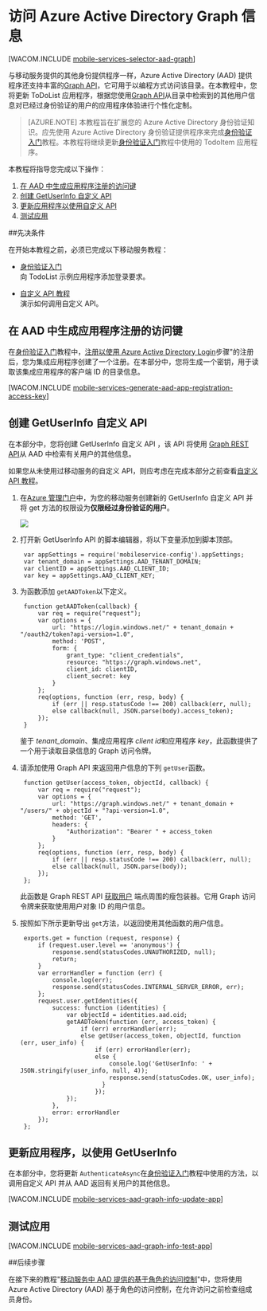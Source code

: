 <properties urlDisplayName="访问 Azure Active Directory Graph 信息" pageTitle="访问 Azure Active Directory Graph 信息 （Windows 应用商店） |移动开发人员中心" metaKeywords="" description="了解如何使用 Windows 应用商店应用程序中的 Graph API 访问 Azure Active Directory 信息。" metaCanonical="" disqusComments="1" umbracoNaviHide="1" documentationCenter="Mobile" title="Accessing Azure Active Directory Graph Information" authors="wesmc" manager="dwrede" />
<tags ms.service=""
    ms.date=""
    wacn.date=""
    />

<tags ms.service="mobile-services" ms.workload="mobile" ms.tgt_pltfrm="mobile-windows-store" ms.devlang="dotnet" ms.topic="article" ms.date="09/29/2014" ms.author="wesmc" />

# 访问 Azure Active Directory Graph 信息

[WACOM.INCLUDE [mobile-services-selector-aad-graph](../includes/mobile-services-selector-aad-graph.md)]


与移动服务提供的其他身份提供程序一样，Azure Active Directory (AAD) 提供程序还支持丰富的[Graph API]，它可用于以编程方式访问该目录。在本教程中，您将更新 ToDoList 应用程序，根据您使用[Graph API]从目录中检索到的其他用户信息对已经过身份验证的用户的应用程序体验进行个性化定制。

>[AZURE.NOTE] 本教程旨在扩展您的 Azure Active Directory 身份验证知识。应先使用 Azure Active Directory 身份验证提供程序来完成[身份验证入门]教程。本教程将继续更新[身份验证入门]教程中使用的 TodoItem 应用程序。



本教程将指导您完成以下操作：


1. [在 AAD 中生成应用程序注册的访问键] 
2. [创建 GetUserInfo 自定义 API] 
3. [更新应用程序以使用自定义 API] 
4. [测试应用]

##先决条件 

在开始本教程之前，必须已完成以下移动服务教程：

+ [身份验证入门]<br/>向 TodoList 示例应用程序添加登录要求。

+ [自定义 API 教程]<br/>演示如何调用自定义 API。 



## <a name="generate-key"></a>在 AAD 中生成应用程序注册的访问键


在[身份验证入门]教程中，[注册以使用 Azure Active Directory Login]步骤"的注册后，您为集成应用程序创建了一个注册。在本部分中，您将生成一个密钥，用于读取该集成应用程序的客户端 ID 的目录信息。 

[WACOM.INCLUDE [mobile-services-generate-aad-app-registration-access-key](../includes/mobile-services-generate-aad-app-registration-access-key.md)]



## <a name="create-api"></a>创建 GetUserInfo 自定义 API

在本部分中，您将创建 GetUserInfo 自定义 API ，该 API 将使用 [Graph REST API]从 AAD 中检索有关用户的其他信息。

如果您从未使用过移动服务的自定义 API，则应考虑在完成本部分之前查看[自定义 API 教程]。

1. 在[Azure 管理门户]中，为您的移动服务创建新的 GetUserInfo 自定义 API 并将 get 方法的权限设为**仅限经过身份验证的用户**。

    ![][0]

2. 打开新 GetUserInfo API 的脚本编辑器，将以下变量添加到脚本顶部。

        var appSettings = require('mobileservice-config').appSettings;
        var tenant_domain = appSettings.AAD_TENANT_DOMAIN;
        var clientID = appSettings.AAD_CLIENT_ID;
        var key = appSettings.AAD_CLIENT_KEY;



3. 为函数添加 `getAADToken`以下定义。

        function getAADToken(callback) {
            var req = require("request");
            var options = {
                url: "https://login.windows.net/" + tenant_domain + "/oauth2/token?api-version=1.0",
                method: 'POST',
                form: {
                    grant_type: "client_credentials",
                    resource: "https://graph.windows.net",
                    client_id: clientID,
                    client_secret: key
                }
            };
            req(options, function (err, resp, body) {
                if (err || resp.statusCode !== 200) callback(err, null);
                else callback(null, JSON.parse(body).access_token);
            });
        }

    鉴于 *tenant_domain*、集成应用程序 *client id*和应用程序 *key*，此函数提供了一个用于读取目录信息的 Graph 访问令牌。

4. 请添加使用 Graph API 来返回用户信息的下列 `getUser`函数。

        function getUser(access_token, objectId, callback) {
            var req = require("request");
            var options = {
                url: "https://graph.windows.net/" + tenant_domain + "/users/" + objectId + "?api-version=1.0",
                method: 'GET',
                headers: {
                    "Authorization": "Bearer " + access_token
                }
            };
            req(options, function (err, resp, body) {
                if (err || resp.statusCode !== 200) callback(err, null);
                else callback(null, JSON.parse(body));
            });
        };

    此函数是 Graph REST API [获取用户] 端点周围的瘦包装器。它用 Graph 访问令牌来获取使用用户对象 ID 的用户信息。

5. 按照如下所示更新导出 `get`方法，以返回使用其他函数的用户信息。

        exports.get = function (request, response) {
            if (request.user.level == 'anonymous') {
                response.send(statusCodes.UNAUTHORIZED, null);
                return;
            }
            var errorHandler = function (err) {
                console.log(err);
                response.send(statusCodes.INTERNAL_SERVER_ERROR, err);
            };
            request.user.getIdentities({
                success: function (identities) {
                    var objectId = identities.aad.oid;
                    getAADToken(function (err, access_token) {
                        if (err) errorHandler(err);
                        else getUser(access_token, objectId, function (err, user_info) {
                            if (err) errorHandler(err);
                            else {
                                console.log('GetUserInfo: ' + JSON.stringify(user_info, null, 4));
                                response.send(statusCodes.OK, user_info);
                              }
                            });
                    });
                },
                error: errorHandler
            });
        };


## <a name="update-app"></a>更新应用程序，以使用 GetUserInfo


在本部分中，您将更新 `AuthenticateAsync`在[身份验证入门]教程中使用的方法，以调用自定义 API 并从 AAD 返回有关用户的其他信息。 

[WACOM.INCLUDE [mobile-services-aad-graph-info-update-app](../includes/mobile-services-aad-graph-info-update-app.md)]


 


## <a name="test-app"></a>测试应用

[WACOM.INCLUDE [mobile-services-aad-graph-info-test-app](../includes/mobile-services-aad-graph-info-test-app.md)]




##<a name="next-steps"></a>后续步骤

在接下来的教程"[移动服务中 AAD 提供的基于角色的访问控制]"中，您将使用 Azure Active Directory (AAD) 基于角色的访问控制，在允许访问之前检查组成员身份。 


<!-- Anchors. -->
[在 AAD 中生成应用程序注册的访问键]: #generate-key
[创建 GetUserInfo 自定义 API]: #create-api
[更新应用程序以使用自定义 API]: #update-app
[测试应用]: #test-app
[后续步骤]:#next-steps

<!-- Images -->
[0]: ./media/mobile-services-javascript-backend-windows-store-dotnet-aad-graph-info/create-getuserinfo.png


<!-- URLs. -->
[身份验证入门]: /zh-cn/documentation/articles/mobile-services-windows-store-dotnet-get-started-users/
[如何向 Azure Active Directory 注册]: /zh-cn/documentation/articles/mobile-services-how-to-register-active-directory-authentication/
[Azure 管理门户]: https://manage.windowsazure.cn/
[自定义 API 教程]: /zh-cn/documentation/articles/mobile-services-windows-store-dotnet-call-custom-api/
[存储服务器脚本]: /zh-cn/documentation/articles/mobile-services-store-scripts-source-control/
[注册以使用 Azure Active Directory Login]: /zh-cn/documentation/articles/mobile-services-how-to-register-active-directory-authentication/
[Graph API]: http://msdn.microsoft.com/library/azure/hh974478.aspx
[Graph REST API]: http://msdn.microsoft.com/library/azure/hh974478.aspx
[获取用户]: http://msdn.microsoft.com/library/azure/dn151678.aspx
[移动服务中 AAD 提供的基于角色的访问控制]: /zh-cn/documentation/articles/mobile-services-javascript-backend-windows-store-dotnet-aad-rbac/
